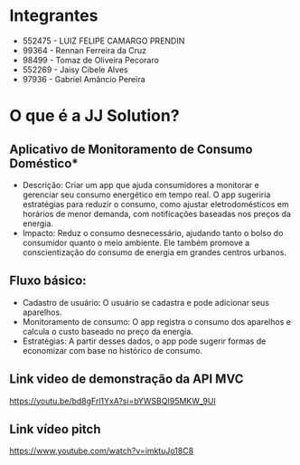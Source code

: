 # Integrantes

- 552475 - LUIZ FELIPE CAMARGO PRENDIN
- 99364 - Rennan Ferreira da Cruz
- 98499 - Tomaz de Oliveira Pecoraro
- 552269 - Jaisy Cibele Alves
- 97936 - Gabriel Amâncio Pereira

# O que é a JJ Solution?

## Aplicativo de Monitoramento de Consumo Doméstico*
   - Descrição: Criar um app que ajuda consumidores a monitorar e gerenciar seu consumo energético em tempo real. O app sugeriria estratégias para reduzir o consumo, como ajustar eletrodomésticos em horários de menor demanda, com notificações baseadas nos preços da energia.
   - Impacto: Reduz o consumo desnecessário, ajudando tanto o bolso do consumidor quanto o meio ambiente. Ele também promove a conscientização do consumo de energia em grandes centros urbanos.

## Fluxo básico:
- Cadastro de usuário: O usuário se cadastra e pode adicionar seus aparelhos.
- Monitoramento de consumo: O app registra o consumo dos aparelhos e calcula o custo baseado no preço da energia.
- Estratégias: A partir desses dados, o app pode sugerir formas de economizar com base no histórico de consumo.

## Link video de demonstração da API MVC 

https://youtu.be/bd8gFrl1YxA?si=bYWSBQI95MKW_9Ul

## Link vídeo pitch

https://www.youtube.com/watch?v=imktuJo18C8


  
